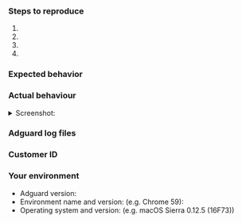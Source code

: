 <!--- Help us to avoid duplicate reports, make sure you have searched through existing issues before submitting a new one-->


<!--- If you are requesting a new feature, tell us how it should work in free form-->
<!--- If you are reporting a bug, submit the detailed description using the template below-->

### Steps to reproduce
<!--- Provide a link to a live example or a clear set of steps to reproduce the issue-->
1.
2.
3.
4.

### Expected behavior
<!--- Tell us what should happen -->

### Actual behaviour
<!--- Tell us what happens instead -->


<details><summary>Screenshot:</summary>

<!--- drag and drop, upload or paste your screenshot to this area-->

</details>


### Adguard log files
<!--- Send us a diagnostic report through the application, click on the gear icon in the app's main window, and choose "Support"-->

### Customer ID 
<!--- You will get an autoreply with you Customer ID after sending a report -->

### Your environment
<!--- Please include all relevant details about the environment you experienced the bug in -->
* Adguard version:
* Environment name and version: (e.g. Chrome 59):
* Operating system and version: (e.g. macOS Sierra 0.12.5 (16F73))
